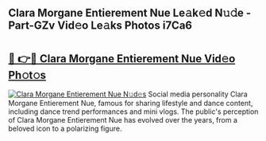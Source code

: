 ## Clara Morgane Entierement Nue Le𝚊k𝚎d N𝚞𝚍e - Part-GZv Vid𝚎o Le𝚊ks Photos i7Ca6

# <h2><a href="http://fba723.evod.top/?m=Clara+Morgane+Entierement+Nue">🔗 👉🔴 Clara Morgane Entierement Nue Vid𝚎o Ph𝚘t𝚘s</a></h2>

[![Clara Morgane Entierement Nue N𝚞d𝚎s](https://i.imgur.com/8V9OHl7.gif)](http://fba723.evod.top/?m=Clara+Morgane+Entierement+Nue)
Social media personality Clara Morgane Entierement Nue, famous for sharing lifestyle and dance content, including dance trend performances and mini vlogs. The public's perception of Clara Morgane Entierement Nue has evolved over the years, from a beloved icon to a polarizing figure. 
